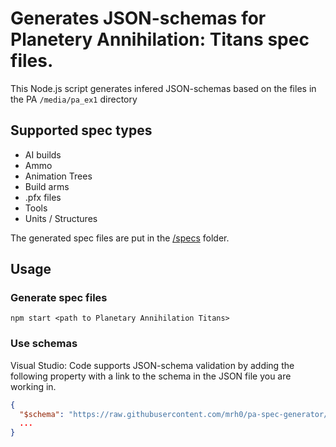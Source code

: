 # Generates JSON-schemas for Planetery Annihilation: Titans spec files.

This Node.js script generates infered JSON-schemas based on the files in the PA `/media/pa_ex1` directory

## Supported spec types
- AI builds
- Ammo
- Animation Trees
- Build arms
- .pfx files
- Tools
- Units / Structures

The generated spec files are put in the [/specs](https://github.com/mrh0/pa-spec-generator/tree/main/specs) folder.

## Usage
### Generate spec files
```shell
npm start <path to Planetary Annihilation Titans>
```
### Use schemas
Visual Studio: Code supports JSON-schema validation by adding the following property with a link to the schema in the JSON file you are working in.
```json
{
  "$schema": "https://raw.githubusercontent.com/mrh0/pa-spec-generator/main/specs/ai_builds_spec.json",
  ...
}
```
